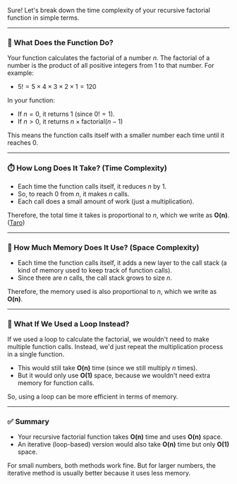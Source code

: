 Sure! Let's break down the time complexity of your recursive factorial function in simple terms.

---

### 🧮 What Does the Function Do?

Your function calculates the factorial of a number $n$. The factorial of a number is the product of all positive integers from 1 to that number. For example:

* $5! = 5 \times 4 \times 3 \times 2 \times 1 = 120$

In your function:

* If $n = 0$, it returns 1 (since $0! = 1$).
* If $n > 0$, it returns $n \times \text{factorial}(n - 1)$

This means the function calls itself with a smaller number each time until it reaches 0.

---

### ⏱️ How Long Does It Take? (Time Complexity)

* Each time the function calls itself, it reduces $n$ by 1.
* So, to reach 0 from $n$, it makes $n$ calls.
* Each call does a small amount of work (just a multiplication).

Therefore, the total time it takes is proportional to $n$, which we write as **O(n)**.([Taro][1])

---

### 🧠 How Much Memory Does It Use? (Space Complexity)

* Each time the function calls itself, it adds a new layer to the call stack (a kind of memory used to keep track of function calls).
* Since there are $n$ calls, the call stack grows to size $n$.

Therefore, the memory used is also proportional to $n$, which we write as **O(n)**.

---

### 🔄 What If We Used a Loop Instead?

If we used a loop to calculate the factorial, we wouldn't need to make multiple function calls. Instead, we'd just repeat the multiplication process in a single function.

* This would still take **O(n)** time (since we still multiply $n$ times).
* But it would only use **O(1)** space, because we wouldn't need extra memory for function calls.

So, using a loop can be more efficient in terms of memory.

---

### ✅ Summary

* Your recursive factorial function takes **O(n)** time and uses **O(n)** space.
* An iterative (loop-based) version would also take **O(n)** time but only **O(1)** space.

For small numbers, both methods work fine. But for larger numbers, the iterative method is usually better because it uses less memory.

[1]: https://www.jointaro.com/interview-insights/google/explain-recursion-with-a-factorial-example/?utm_source=chatgpt.com "Explain recursion with a factorial example. Interview Question for Google"

